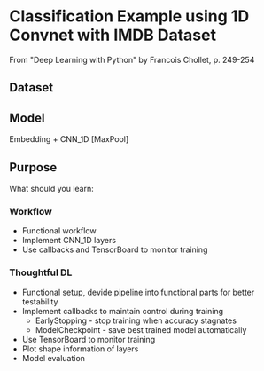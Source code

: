 # Classification Example using 1D Convnet with IMDB Dataset

From "Deep Learning with Python" by Francois Chollet, p. 249-254

## Dataset


## Model
Embedding + CNN_1D [MaxPool]

## Purpose
What should you learn:

### Workflow
* Functional workflow
* Implement CNN_1D layers
* Use callbacks and TensorBoard to monitor training

### Thoughtful DL
* Functional setup, devide pipeline into functional parts for better testability
* Implement callbacks to maintain control during training
    * EarlyStopping - stop training when accuracy stagnates
    * ModelCheckpoint - save best trained model automatically
* Use TensorBoard to monitor training
* Plot shape information of layers
* Model evaluation
